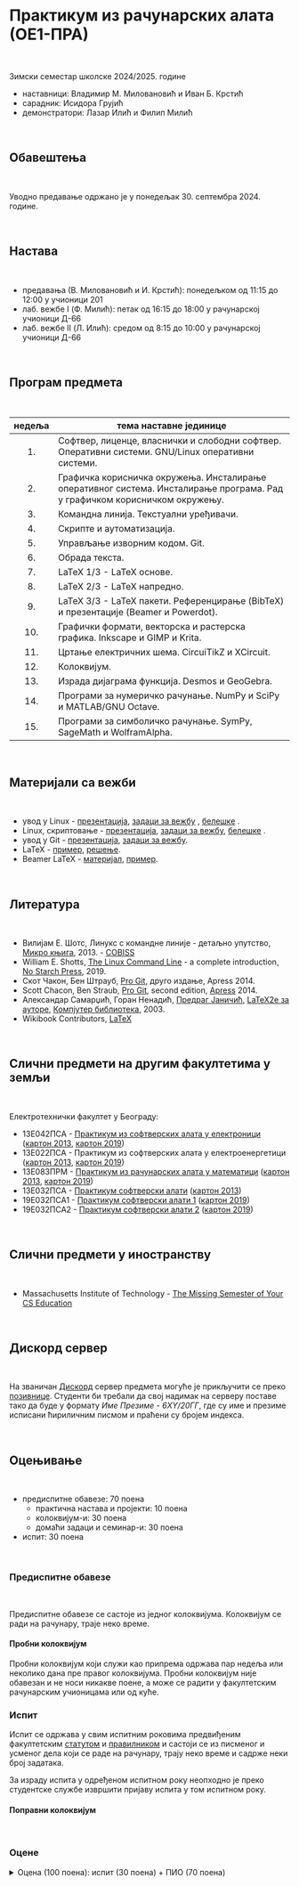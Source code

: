 # Практикум из рачунарских алата (ОЕ1-ПРА)

<br>

Зимски семестар школске 2024/2025. године
* наставници: Владимир М. Миловановић и Иван Б. Крстић
* сарадник: Исидора Грујић
* демонстратори: Лазар Илић и Филип Милић

<br>

## Обавештења

<br>

Уводно предавање одржано је у понедељак 30. септембра 2024. године.

<!--
<details markdown='block'>
<summary>Претходна обавештења </summary>

</details>
 -->

<br>

## Настава

<br>

* предавања (В. Миловановић и И. Крстић): понедељком од 11:15 до 12:00 у учионици 201
* лаб. вежбе I (Ф. Милић): петак од 16:15 до 18:00 у рачунарској учионици Д-66
* лаб. вежбе II (Л. Илић): средом од 8:15 до 10:00 у рачунарској учионици Д-66

<br>

## Програм предмета

<br>

недеља | тема наставне јединице
:----: | -----------------------
  1\.  | Софтвер, лиценце, власнички и слободни софтвер. Оперативни системи. GNU/Linux оперативни системи.
  2\.  | Графичка корисничка окружења. Инсталирање оперативног система. Инсталирање програма. Рад у графичком корисничком окружењу.
  3\.  | Командна линија. Текстуални уређивачи.
  4\.  | Скрипте и аутоматизација.
  5\.  | Управљање изворним кодом. Git.
  6\.  | Обрада текста.
  7\.  | LaTeX 1/3 - LaTeX основе.
  8\.  | LaTeX 2/3 - LaTeX напредно.
  9\.  | LaTeX 3/3 - LaTeX пакети. Референцирање (BibTeX) и презентације (Beamer и Powerdot).
 10\.  | Графички формати, векторска и растерска графика. Inkscape и GIMP и Krita.
 11\.  | Цртање електричних шема. CircuiTikZ и XCircuit.
 12\.  | Колоквијум.
 13\.  | Израда дијаграма функција. Desmos и GeoGebra.
 14\.  | Програми за нумеричко рачунање. NumPy и SciPy и MATLAB/GNU Octave.
 15\.  | Програми за симболичко рачунање. SymPy, SageMath и WolframAlpha.

<br>

## Материјали са вежби

<br>

* увод у Linux - [презентација](./материјали/linux_увод_през.pdf), [задаци за вежбу](./материјали/linux_увод_зад.md) , [белешке](./материјали/linux_увод_белешке) .
* Linux, скриптовање - [презентација](./материјали/linux_скриптовање_през.pdf), [задаци за вежбу](./материјали/linux_скриптовање_зад.md), [белешке](./материјали/linux_скриптовање_белешке.md) .
* увод у Git - [презентација](./материјали/git_през.pdf), [задаци за вежбу](https://github.com/UnseenWizzard/git_training).
* LaTeX - [пример](./материјали/LaTeX_вежбе2_поставка.pdf), [решење](https://github.com/elektrotehnika/pra/tree/master/%D0%BC%D0%B0%D1%82%D0%B5%D1%80%D0%B8%D1%98%D0%B0%D0%BB%D0%B8/LaTeX_%D0%B2%D0%B5%D0%B6%D0%B1%D0%B52_%D1%80%D0%B5%D1%88%D0%B5%D1%9A%D0%B5).
* Beamer LaTeX - [материјал](https://www.overleaf.com/learn/latex/Beamer), [пример](https://github.com/elektrotehnika/finlatex/tree/master/finbeamer).

<br>

## Литература

<br>

* Вилијам Е. Шотс, Линукс с командне линије - детаљно упутство, [Микро књига](https://www.mikroknjiga.rs/store/prikaz.php?ref=978-86-7555-387-8), 2013. - [COBISS](https://plus.cobiss.net/cobiss/sr/sr/bib/202006028)
* William E. Shotts, [The Linux Command Line](https://www.linuxcommand.org/tlcl.php) - a complete introduction, [No Starch Press](https://nostarch.com/tlcl2), 2019.
* Скот Чакон, Бен Штрауб, [Pro Git](https://git-scm.com/book/sr), друго издање, Apress 2014.
* Scott Chacon, Ben Straub, [Pro Git](https://git-scm.com/book/en), second edition, [Apress](https://link.springer.com/book/10.1007/978-1-4842-0076-6) 2014.
* Александар Самарџић, Горан Ненадић, [Предраг Јаничић](https://poincare.matf.bg.ac.rs/~janicic/), [LaTeX2e за ауторе](https://poincare.matf.bg.ac.rs/~janicic//books/latex2e.pdf), [Компјутер библиотека](https://knjige.kombib.rs/latex2e_za_autore.html), 2003.
* Wikibook Contributors, [LaTeX](https://en.wikibooks.org/wiki/LaTeX)

<br>

## Слични предмети на другим факултетима у земљи

<br>

Електротехнички факултет у Београду:
* 13Е042ПСА - [Практикум из софтверских алата у електроници](http://tnt.etf.bg.ac.rs/~oe4sae/) ([картон 2013](https://www.etf.bg.ac.rs/fis/karton_predmeta/13E042PSA-2013), [картон 2019](https://www.etf.bg.ac.rs/fis/karton_predmeta/13E042PSA-2019))
* 13Е022ПСА - Практикум из софтверских алата у електроенергетици ([картон 2013](https://www.etf.bg.ac.rs/fis/karton_predmeta/13E022PSA-2013), [картон 2019](https://www.etf.bg.ac.rs/fis/karton_predmeta/13E022PSA-2019))
* 13Е083ПРМ - [Практикум из рачунарских алата у математици](http://raum.etf.rs/) ([картон 2013](https://www.etf.bg.ac.rs/fis/karton_predmeta/13E083PRM-2013), [картон 2019](https://www.etf.bg.ac.rs/fis/karton_predmeta/13E083PRM-2019))
* 13Е032ПСА - [Практикум софтверски алати](http://telit.etf.rs/kurs/praktikum-softverski-alati/) ([картон 2013](https://www.etf.bg.ac.rs/fis/karton_predmeta/13E032PSA-2013))
* 19Е032ПСА1 - [Практикум софтверски алати 1](http://telit.etf.rs/kurs/praktikum-softverski-alati-1/) ([картон 2019](https://www.etf.bg.ac.rs/fis/karton_predmeta/19E032PSA1-2019))
* 19Е032ПСА2 - [Практикум софтверски алати 2](http://telit.etf.rs/kurs/praktikum-softverski-alati-2/) ([картон 2019](https://www.etf.bg.ac.rs/fis/karton_predmeta/19E032PSA2-2019))

<br>

## Слични предмети у иностранству

<br>

* Massachusetts Institute of Technology - [The Missing Semester of Your CS Education](https://missing.csail.mit.edu/)

<!-- ### Задаци са претходних колоквијума и испита
-->

<br>

## Дискорд сервер

<br>

На званичан [Дискорд](https://discord.com) сервер предмета могуће је прикључити се преко [позивнице](https://discord.gg/32Dek6bfJg). Студенти би требали да свој надимак на серверу поставе тако да буде у формату *Име Презиме - 6XY/20ГГ*, где су име и презиме исписани ћириличним писмом и праћени су бројем индекса.

<br>

## Оцењивање

<br>

* предиспитне обавезе: 70 поена
  * практична настава и пројекти: 10 поена
  * колоквијум-и: 30 поена
  * домаћи задаци и семинар-и: 30 поена
* испит: 30 поена

<br>

### Предиспитне обавезе

<br>

Предиспитне обавезе се састоје из једног колоквијума. Колоквијум се ради на рачунару, траје неко време.

#### Пробни колоквијум

Пробни колоквијум који служи као припрема одржава пар недеља или неколико дана пре правог колоквијума. Пробни колоквијум није обавезан и не носи никакве поене, а може се радити у факултетским рачунарским учионицама или од куће.

### Испит

Испит се одржава у свим испитним роковима предвиђеним факултетским [статутом][СтатутФИН-КГ] и [правилником][ПравилникОАС] и састоји се из писменог и усменог дела који се раде на рачунару, трају неко време и садрже неки број задатака. <!-- На усменом делу испита студенти могу да освоје између -50 и 10 поена. -->

За израду испита у одређеном испитном року неопходно је преко студентске службе извршити пријаву испита у том испитном року.

[СтатутФИН-КГ]: http://www.fink.rs/images/Fakultet/Dokumenta/Statut_FINK_-_preciscen_tekst-27052022.pdf
[ПравилникОАС]: http://www.fink.rs/images/Fakultet/Dokumenta/Pravilnik_o_režimu_OAS_i_MAS_2021.pdf

#### Поправни колоквијум


<br>

### Оцене

<details markdown='block'>
<summary>Оцена (100 поена): испит (30 поена) + ПИО (70 поена)</summary>

* **5**: од 0 до 50 поена
* **6**: од 51 до 60 поена
* **7**: од 61 до 70 поена
* **8**: од 71 до 80 поена
* **9**: од 81 до 90 поена
* **10**: од 91 до 100 поена

</details>
